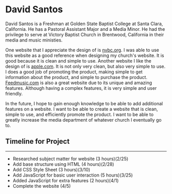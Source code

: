 # David Santos
David Santos is a Freshman at Golden State Baptist College at Santa Clara, California. He has a Pastoral Assistant Major and a Media Minor. He had the privilege to serve at Victory Baptist Church in Brentwood, California in their media and music ministies. 

One website that I appreciate the design of is [nvbc.org](https://www.nvbc.org). I was able to use this website as a good reference when designing my church's website. It is good because it is clean and simple to use. Another website I like the design of is [apple.com](https://www.apple.com). It is not only very clean, but also very simple to use. I does a good job of promoting the product, making simple to get information about the product, and simple to purchase the product. [Feedmusic.com](https://www.feedmusic.com) is also a great website due to its unique and amazing features. Although having a complex features, it is very simple and user friendly. 

In the future, I hope to gain enough knowledge to be able to add additional features on a website. I want to be able to create a website that is clean, simple to use, and efficiently promote the product. I want to be able to greatly increase the media department of whatever church I eventually go to. 

## Timeline for Project
-------------------------------------------------------------------------
- Researched subject matter for website (3 hours)(2/25)
- Add base structure using HTML (4 hours)(2/28)
- Add CSS Style Sheet (3 hours)(3/10)
- Add JavaScript for basic user interaction (5 hours)(3/25)
- Added JavaScript for extra features (2 hours)(4/1)
- Complete the website (4/5)